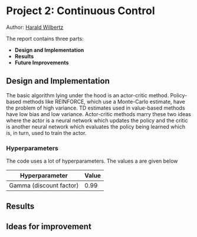 # Project 2: Continuous Control

Author: [Harald Wilbertz](http://github.com/wilbertz) 

The report contains three parts:

- **Design and Implementation**
- **Results**
- **Future Improvements** 

## Design and Implementation

The basic algorithm lying under the hood is an actor-critic method. 
Policy-based methods like REINFORCE, which use a Monte-Carlo estimate, have the problem of 
high variance. TD estimates used in value-based methods have low bias and low variance. 
Actor-critic methods marry these two ideas where the actor is a neural network which
updates the policy and the critic is another neural network which evaluates the policy 
being learned which is, in turn, used to train the actor.


### Hyperparameters

  The code uses a lot of hyperparameters. The values a are given below

  | Hyperparameter                      | Value  |
  | ----------------------------------- | ------ |
  | Gamma (discount factor)             | 0.99   |
  
## Results

## Ideas for improvement

